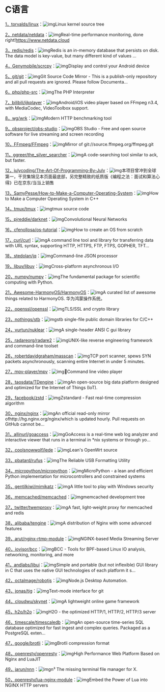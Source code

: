 # C语言

[1，torvalds/linux](https://github.com/torvalds/linux)：![img](https://img.shields.io/github/stars/torvalds/linux?style=social)Linux kernel source tree

[2，netdata/netdata](https://github.com/netdata/netdata)：![img](https://img.shields.io/github/stars/netdata/netdata?style=social)Real-time performance monitoring, done right!https://www.netdata.cloud

[3，redis/redis](https://github.com/redis/redis)：![img](https://img.shields.io/github/stars/redis/redis?style=social)Redis is an in-memory database that persists on disk. The data model is key-value, but many different kind of values …

[4，Genymobile/scrcpy](https://github.com/Genymobile/scrcpy)：![img](https://img.shields.io/github/stars/Genymobile/scrcpy?style=social)Display and control your Android device

[5，git/git](https://github.com/git/git)：![img](https://img.shields.io/github/stars/git/git?style=social)Git Source Code Mirror - This is a publish-only repository and all pull requests are ignored. Please follow Documenta…

[6，php/php-src](https://github.com/php/php-src)：![img](https://img.shields.io/github/stars/php/php-src?style=social)The PHP Interpreter

[7，bilibili/ijkplayer](https://github.com/bilibili/ijkplayer)：![img](https://img.shields.io/github/stars/bilibili/ijkplayer?style=social)Android/iOS video player based on FFmpeg n3.4, with MediaCodec, VideoToolbox support.

[8，wg/wrk](https://github.com/wg/wrk)：![img](https://img.shields.io/github/stars/wg/wrk?style=social)Modern HTTP benchmarking tool

[9，obsproject/obs-studio](https://github.com/obsproject/obs-studio)：![img](https://img.shields.io/github/stars/obsproject/obs-studio?style=social)OBS Studio - Free and open source software for live streaming and screen recording

[10，FFmpeg/FFmpeg](https://github.com/FFmpeg/FFmpeg)：![img](https://img.shields.io/github/stars/FFmpeg/FFmpeg?style=social)Mirror of git://source.ffmpeg.org/ffmpeg.git

[11，ggreer/the_silver_searcher](https://github.com/ggreer/the_silver_searcher)：![img](https://img.shields.io/github/stars/ggreer/the_silver_searcher?style=social)A code-searching tool similar to ack, but faster.

[12，julycoding/The-Art-Of-Programming-By-July](https://github.com/julycoding/The-Art-Of-Programming-By-July)：![img](https://img.shields.io/github/stars/julycoding/The-Art-Of-Programming-By-July?style=social)本项目曾冲到全球第一，干货集锦见本页面最底部，另完整精致的纸质版《编程之法：面试和算法心得》已在京东/当当上销售

[13，SamyPesse/How-to-Make-a-Computer-Operating-System](https://github.com/SamyPesse/How-to-Make-a-Computer-Operating-System)：![img](https://img.shields.io/github/stars/SamyPesse/How-to-Make-a-Computer-Operating-System?style=social)How to Make a Computer Operating System in C++

[14，tmux/tmux](https://github.com/tmux/tmux)：![img](https://img.shields.io/github/stars/tmux/tmux?style=social)tmux source code

[15，pjreddie/darknet](https://github.com/pjreddie/darknet)：![img](https://img.shields.io/github/stars/pjreddie/darknet?style=social)Convolutional Neural Networks

[16，cfenollosa/os-tutorial](https://github.com/cfenollosa/os-tutorial)：![img](https://img.shields.io/github/stars/cfenollosa/os-tutorial?style=social)How to create an OS from scratch

[17，curl/curl](https://github.com/curl/curl)：![img](https://img.shields.io/github/stars/curl/curl?style=social)A command line tool and library for transferring data with URL syntax, supporting HTTP, HTTPS, FTP, FTPS, GOPHER, TFT…

[18，stedolan/jq](https://github.com/stedolan/jq)：![img](https://img.shields.io/github/stars/stedolan/jq?style=social)Command-line JSON processor

[19，libuv/libuv](https://github.com/libuv/libuv)：![img](https://img.shields.io/github/stars/libuv/libuv?style=social)Cross-platform asynchronous I/O

[20，numpy/numpy](https://github.com/numpy/numpy)：![img](https://img.shields.io/github/stars/numpy/numpy?style=social)The fundamental package for scientific computing with Python.

[21，Awesome-HarmonyOS/HarmonyOS](https://github.com/Awesome-HarmonyOS/HarmonyOS)：![img](https://img.shields.io/github/stars/Awesome-HarmonyOS/HarmonyOS?style=social)A curated list of awesome things related to HarmonyOS. 华为鸿蒙操作系统。

[22，openssl/openssl](https://github.com/openssl/openssl)：![img](https://img.shields.io/github/stars/openssl/openssl?style=social)TLS/SSL and crypto library

[23，nothings/stb](https://github.com/nothings/stb)：![img](https://img.shields.io/github/stars/nothings/stb?style=social)stb single-file public domain libraries for C/C++

[24，vurtun/nuklear](https://github.com/vurtun/nuklear)：![img](https://img.shields.io/github/stars/vurtun/nuklear?style=social)A single-header ANSI C gui library

[25，radareorg/radare2](https://github.com/radareorg/radare2)：![img](https://img.shields.io/github/stars/radareorg/radare2?style=social)UNIX-like reverse engineering framework and command-line toolset

[26，robertdavidgraham/masscan](https://github.com/robertdavidgraham/masscan)：![img](https://img.shields.io/github/stars/robertdavidgraham/masscan?style=social)TCP port scanner, spews SYN packets asynchronously, scanning entire Internet in under 5 minutes.

[27，mpv-player/mpv](https://github.com/mpv-player/mpv)：![img](https://img.shields.io/github/stars/mpv-player/mpv?style=social)🎥Command line video player

[28，taosdata/TDengine](https://github.com/taosdata/TDengine)：![img](https://img.shields.io/github/stars/taosdata/TDengine?style=social)An open-source big data platform designed and optimized for the Internet of Things (IoT).

[29，facebook/zstd](https://github.com/facebook/zstd)：![img](https://img.shields.io/github/stars/facebook/zstd?style=social)Zstandard - Fast real-time compression algorithm

[30，nginx/nginx](https://github.com/nginx/nginx)：![img](https://img.shields.io/github/stars/nginx/nginx?style=social)An official read-only mirror ofhttp://hg.nginx.org/nginx/which is updated hourly. Pull requests on GitHub cannot be…

[31，allinurl/goaccess](https://github.com/allinurl/goaccess)：![img](https://img.shields.io/github/stars/allinurl/goaccess?style=social)GoAccess is a real-time web log analyzer and interactive viewer that runs in a terminal in *nix systems or through yo…

[32，coolsnowwolf/lede](https://github.com/coolsnowwolf/lede)：![img](https://img.shields.io/github/stars/coolsnowwolf/lede?style=social)Lean's OpenWrt source

[33，pbatard/rufus](https://github.com/pbatard/rufus)：![img](https://img.shields.io/github/stars/pbatard/rufus?style=social)The Reliable USB Formatting Utility

[34，micropython/micropython](https://github.com/micropython/micropython)：![img](https://img.shields.io/github/stars/micropython/micropython?style=social)MicroPython - a lean and efficient Python implementation for microcontrollers and constrained systems

[35，gentilkiwi/mimikatz](https://github.com/gentilkiwi/mimikatz)：![img](https://img.shields.io/github/stars/gentilkiwi/mimikatz?style=social)A little tool to play with Windows security

[36，memcached/memcached](https://github.com/memcached/memcached)：![img](https://img.shields.io/github/stars/memcached/memcached?style=social)memcached development tree

[37，twitter/twemproxy](https://github.com/twitter/twemproxy)：![img](https://img.shields.io/github/stars/twitter/twemproxy?style=social)A fast, light-weight proxy for memcached and redis

[38，alibaba/tengine](https://github.com/alibaba/tengine)：![img](https://img.shields.io/github/stars/alibaba/tengine?style=social)A distribution of Nginx with some advanced features

[39，arut/nginx-rtmp-module](https://github.com/arut/nginx-rtmp-module)：![img](https://img.shields.io/github/stars/arut/nginx-rtmp-module?style=social)NGINX-based Media Streaming Server

[40，iovisor/bcc](https://github.com/iovisor/bcc)：![img](https://img.shields.io/github/stars/iovisor/bcc?style=social)BCC - Tools for BPF-based Linux IO analysis, networking, monitoring, and more

[41，andlabs/libui](https://github.com/andlabs/libui)：![img](https://img.shields.io/github/stars/andlabs/libui?style=social)Simple and portable (but not inflexible) GUI library in C that uses the native GUI technologies of each platform it s…

[42，octalmage/robotjs](https://github.com/octalmage/robotjs)：![img](https://img.shields.io/github/stars/octalmage/robotjs?style=social)Node.js Desktop Automation.

[43，jonas/tig](https://github.com/jonas/tig)：![img](https://img.shields.io/github/stars/jonas/tig?style=social)Text-mode interface for git

[44，cloudwu/skynet](https://github.com/cloudwu/skynet)：![img](https://img.shields.io/github/stars/cloudwu/skynet?style=social)A lightweight online game framework

[45，h2o/h2o](https://github.com/h2o/h2o)：![img](https://img.shields.io/github/stars/h2o/h2o?style=social)H2O - the optimized HTTP/1, HTTP/2, HTTP/3 server

[46，timescale/timescaledb](https://github.com/timescale/timescaledb)：![img](https://img.shields.io/github/stars/timescale/timescaledb?style=social)An open-source time-series SQL database optimized for fast ingest and complex queries. Packaged as a PostgreSQL exten…

[47，google/brotli](https://github.com/google/brotli)：![img](https://img.shields.io/github/stars/google/brotli?style=social)Brotli compression format

[48，openresty/openresty](https://github.com/openresty/openresty)：![img](https://img.shields.io/github/stars/openresty/openresty?style=social)High Performance Web Platform Based on Nginx and LuaJIT

[49，jarun/nnn](https://github.com/jarun/nnn)：![img](https://img.shields.io/github/stars/jarun/nnn?style=social)n³ The missing terminal file manager for X.

[50，openresty/lua-nginx-module](https://github.com/openresty/lua-nginx-module)：![img](https://img.shields.io/github/stars/openresty/lua-nginx-module?style=social)Embed the Power of Lua into NGINX HTTP servers

